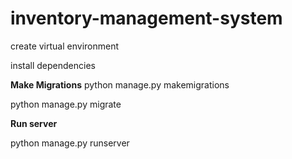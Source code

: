 # inventory-management-system
create virtual environment

install dependencies

**Make Migrations**
python manage.py makemigrations

python manage.py migrate

**Run server**

python manage.py runserver
